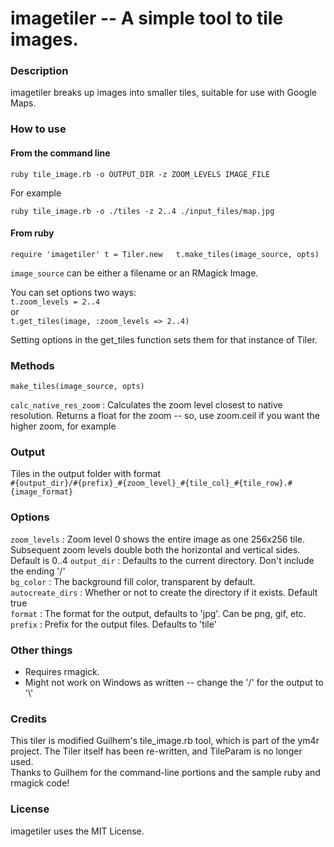 # imagetiler -- A simple tool to tile images.

### Description

imagetiler breaks up images into smaller tiles, suitable for use with Google Maps.

### How to use

#### From the command line

`ruby tile_image.rb -o OUTPUT_DIR -z ZOOM_LEVELS IMAGE_FILE`  

For example

`ruby tile_image.rb -o ./tiles -z 2..4 ./input_files/map.jpg`


#### From ruby

`require 'imagetiler'
t = Tiler.new  
t.make_tiles(image_source, opts)`

`image_source` can be either a filename or an RMagick Image.

You can set options two ways:  
`t.zoom_levels = 2..4`  
or  
`t.get_tiles(image, :zoom_levels => 2..4)`

Setting options in the get_tiles function sets them for that instance of Tiler.


### Methods

`make_tiles(image_source, opts)`  

`calc_native_res_zoom` : Calculates the zoom level closest to native resolution. Returns a float for the zoom -- so, use zoom.ceil if you want the higher zoom, for example



### Output
Tiles in the output folder with format  
`#{output_dir}/#{prefix}_#{zoom_level}_#{tile_col}_#{tile_row}.#{image_format}`


### Options

`zoom_levels` : Zoom level 0 shows the entire image as one 256x256 tile. Subsequent zoom levels double both the horizontal and vertical sides. Default is 0..4
`output_dir` : Defaults to the current directory. Don't include the ending '/'  
`bg_color` : The background fill color, transparent by default.  
`autocreate_dirs` : Whether or not to create the directory if it exists. Default true  
`format` : The format for the output, defaults to 'jpg'. Can be png, gif, etc.
`prefix` : Prefix for the output files. Defaults to 'tile'

### Other things
* Requires rmagick.
* Might not work on Windows as written -- change the '/' for the output to '\\'


### Credits
This tiler is modified Guilhem's tile_image.rb tool, which is part of the ym4r project. The Tiler itself has been re-written, and TileParam is no longer used.  
Thanks to Guilhem for the command-line portions and the sample ruby and rmagick code!


### License
imagetiler uses the MIT License.
